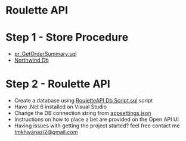 # Roulette API
# Step 1 - Store Procedure
<ul>
  <li><a href="https://github.com/ArmandoThulas/RouletteAPI/blob/master/GetOrderSummary.sql">pr_GetOrderSummary.sql</a></li>
  <li><a href="https://github.com/ArmandoThulas/RouletteAPI/blob/master/GetOrderSummary.sqlhttps://github.com/ArmandoThulas/RouletteAPI/blob/master/Northwind%20Db.sql">Northwind Db</a></li>
</ul>

# Step 2 - Roulette API
<ul>
  <li>Create a database using <a href="https://github.com/ArmandoThulas/RouletteAPI/blob/master/RouletteAPI%20Db%20Script.sql">RouletteAPI Db Script.sql</a> script</li>
  <li>Have .Net 6 installed on Visual Studio</li>
  <li>Change the DB connection string from <a href="https://github.com/ArmandoThulas/RouletteAPI/blob/master/RouletteAPI/appsettings.json">appsettings.json</a></li>
  <li>Instructions on how to place a bet are provided on the Open API UI</li>
  <li>Having issues with getting the project started? feel free contact me <a href="mailto:tmkhwanazi2@gmail.com">tmkhwanazi2@gmail.com</a></li>
</ul>
